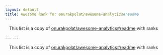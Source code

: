 ```yaml
---
layout: default
title: Awesome Rank for onurakpolat/awesome-analytics#readme
---
```


<p align="center">
	This list is a copy of <a href="https://github.com/onurakpolat/awesome-analytics#readme">onurakpolat/awesome-analytics#readme</a> with ranks
</p>
---
---
<p align="center">
	This list is a copy of <a href="https://github.com/onurakpolat/awesome-analytics#readme">onurakpolat/awesome-analytics#readme</a> with ranks
</p>
